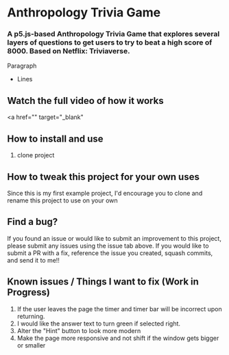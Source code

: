 # Anthropology Trivia Game

### A p5.js-based Anthropology Trivia Game that explores several layers of questions to get users to try to beat a high score of 8000. Based on Netflix: Triviaverse.

Paragraph

* Lines

## Watch the full video of how it works 
<a href="" target="_blank"

## How to install and use 

1. clone project

## How to tweak this project for your own uses

Since this is my first example project, I'd encourage you to clone and rename this project to use on your own

## Find a bug?

If you found an issue or would like to submit an improvement to this project, please submit any
issues using the issue tab above. If you would like to submit a PR with a fix, reference the
issue you created, squash commits, and send it to me!! 

##  Known issues / Things I want to fix (Work in Progress)

1. If the user leaves the page the timer and timer bar will be incorrect upon returning.
2. I would like the answer text to turn green if selected right.
3. Alter the "Hint" button to look more modern
4. Make the page more responsive and not shift if the window gets bigger or smaller 
